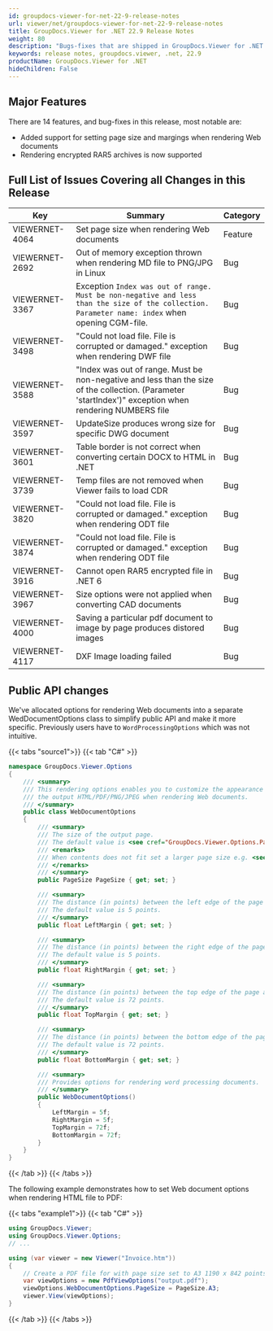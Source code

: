 ```yaml
---
id: groupdocs-viewer-for-net-22-9-release-notes
url: viewer/net/groupdocs-viewer-for-net-22-9-release-notes
title: GroupDocs.Viewer for .NET 22.9 Release Notes
weight: 80
description: "Bugs-fixes that are shipped in GroupDocs.Viewer for .NET 22.9"
keywords: release notes, groupdocs.viewer, .net, 22.9
productName: GroupDocs.Viewer for .NET
hideChildren: False
---
```


## Major Features

There are 14 features, and bug-fixes in this release, most notable are:

* Added support for setting page size and margings when rendering Web documents
* Rendering encrypted RAR5 archives is now supported

## Full List of Issues Covering all Changes in this Release

| Key | Summary | Category |
| --- | --- | --- |
|VIEWERNET-4064|Set page size when rendering Web documents|Feature|
|VIEWERNET-2692|Out of memory exception thrown when rendering MD file to PNG/JPG in Linux|Bug|
|VIEWERNET-3367|Exception `Index was out of range. Must be non-negative and less than the size of the collection. Parameter name: index` when opening CGM-file.|Bug|
|VIEWERNET-3498|"Could not load file. File is corrupted or damaged." exception when rendering DWF file|Bug|
|VIEWERNET-3588|"Index was out of range. Must be non-negative and less than the size of the collection. (Parameter 'startIndex')" exception when rendering NUMBERS file|Bug|
|VIEWERNET-3597|UpdateSize produces wrong size for specific DWG document|Bug|
|VIEWERNET-3601|Table border is not correct when converting certain DOCX to HTML in .NET|Bug|
|VIEWERNET-3739|Temp files are not removed when Viewer fails to load CDR |Bug|
|VIEWERNET-3820|"Could not load file. File is corrupted or damaged." exception when rendering ODT file|Bug|
|VIEWERNET-3874|"Could not load file. File is corrupted or damaged." exception when rendering ODT file|Bug|
|VIEWERNET-3916|Cannot open RAR5 encrypted file in .NET 6|Bug|
|VIEWERNET-3967|Size options were not applied when converting CAD documents|Bug|
|VIEWERNET-4000|Saving a particular pdf document to image by page produces distored images|Bug|
|VIEWERNET-4117|DXF Image loading failed|Bug|



## Public API changes

We've allocated options for rendering Web documents into a separate WedDocumentOptions class to simplify public API and make it more specific. Previously users have to `WordProcessingOptions` which was not intuitive.

{{< tabs "source1">}}
{{< tab "C#" >}}
```csharp
namespace GroupDocs.Viewer.Options
{
    /// <summary>
    /// This rendering options enables you to customize the appearance of
    /// the output HTML/PDF/PNG/JPEG when rendering Web documents.
    /// </summary>
    public class WebDocumentOptions
    {
        /// <summary>
        /// The size of the output page.
        /// The default value is <see cref="GroupDocs.Viewer.Options.PageSize.Letter"/> 792 x 612 points.
        /// <remarks>
        /// When contents does not fit set a larger page size e.g. <see cref="GroupDocs.Viewer.Options.PageSize.A3"/>.
        /// </remarks>
        /// </summary>
        public PageSize PageSize { get; set; }

        /// <summary>
        /// The distance (in points) between the left edge of the page and the left boundary of the body text.
        /// The default value is 5 points.
        /// </summary>
        public float LeftMargin { get; set; }

        /// <summary>
        /// The distance (in points) between the right edge of the page and the right boundary of the body text.
        /// The default value is 5 points.
        /// </summary>
        public float RightMargin { get; set; }

        /// <summary>
        /// The distance (in points) between the top edge of the page and the top boundary of the body text.
        /// The default value is 72 points.
        /// </summary>
        public float TopMargin { get; set; }

        /// <summary>
        /// The distance (in points) between the bottom edge of the page and the bottom boundary of the body text.
        /// The default value is 72 points.
        /// </summary>
        public float BottomMargin { get; set; }

        /// <summary>
        /// Provides options for rendering word processing documents.
        /// </summary>
        public WebDocumentOptions()
        {
            LeftMargin = 5f;
            RightMargin = 5f;
            TopMargin = 72f;
            BottomMargin = 72f;
        }
    }
}
```
{{< /tab >}}
{{< /tabs >}}

The following example demonstrates how to set Web document options when rendering HTML file to PDF:

{{< tabs "example1">}}
{{< tab "C#" >}}
```csharp
using GroupDocs.Viewer;
using GroupDocs.Viewer.Options;
// ...

using (var viewer = new Viewer("Invoice.htm"))
{
    // Create a PDF file for with page size set to A3 1190 x 842 points.
    var viewOptions = new PdfViewOptions("output.pdf");
    viewOptions.WebDocumentOptions.PageSize = PageSize.A3; 
    viewer.View(viewOptions);
}
```
{{< /tab >}}
{{< /tabs >}}
